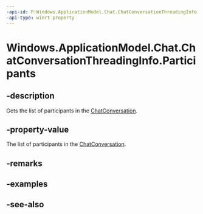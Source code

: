 ----api-id: P:Windows.ApplicationModel.Chat.ChatConversationThreadingInfo.Participants
-api-type: winrt property
---<!-- Property syntaxpublic Windows.Foundation.Collections.IVector<string> Participants { get; }--># Windows.ApplicationModel.Chat.ChatConversationThreadingInfo.Participants## -descriptionGets the list of participants in the [ChatConversation](chatconversation.md).## -property-valueThe list of participants in the [ChatConversation](chatconversation.md).## -remarks## -examples## -see-also